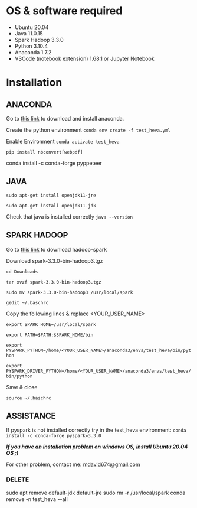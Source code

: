 # OS & software required
* Ubuntu 20.04
* Java 11.0.15
* Spark Hadoop 3.3.0
* Python 3.10.4
* Anaconda 1.7.2
* VSCode (notebook extension) 1.68.1 or Jupyter Notebook

# Installation

## ANACONDA
Go to [this link](https://www.rosehosting.com/blog/how-to-install-anaconda-on-ubuntu-20-04/) to download and install anaconda.

Create the python environment
```conda env create -f test_heva.yml```

Enable Environment
```conda activate test_heva```

```pip install nbconvert[webpdf]```

conda install -c conda-forge pyppeteer


## JAVA
```sudo apt-get install openjdk11-jre```

```sudo apt-get install openjdk11-jdk```

Check that java is installed correctly
```java --version```

## SPARK HADOOP
Go to [this link](https://www.apache.org/dyn/closer.lua/spark/spark-3.3.0/spark-3.3.0-bin-hadoop3.tgz) to download hadoop-spark

Download spark-3.3.0-bin-hadoop3.tgz

```cd Downloads```

```tar xvzf spark-3.3.0-bin-hadoop3.tgz```

```sudo mv spark-3.3.0-bin-hadoop3 /usr/local/spark```

```gedit ~/.baschrc```

Copy the following lines & replace <YOUR_USER_NAME>

```export SPARK_HOME=/usr/local/spark```

```export PATH=$PATH:$SPARK_HOME/bin```

```export PYSPARK_PYTHON=/home/<YOUR_USER_NAME>/anaconda3/envs/test_heva/bin/python```

```export PYSPARK_DRIVER_PYTHON=/home/<YOUR_USER_NAME>/anaconda3/envs/test_heva/bin/python```

Save & close

```source ~/.baschrc```


## ASSISTANCE
If pyspark is not installed correctly try in the test_heva environment:
```conda install -c conda-forge pyspark=3.3.0```

***If you have an installation problem on windows OS, install Ubuntu 20.04 OS ;)***

For other problem, contact me: mdavid674@gmail.com


### DELETE

sudo apt remove default-jdk default-jre
sudo rm -r /usr/local/spark
conda remove -n test_heva --all
